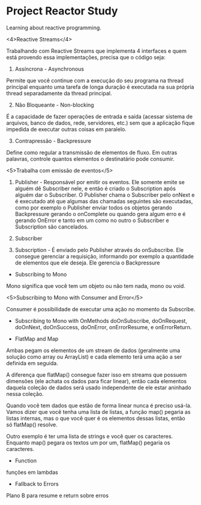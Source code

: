 # Project Reactor Study
Learning about reactive programming.

<4>Reactive Streams</4>

Trabalhando com Reactive Streams que implementa 4 interfaces e quem está provendo essa implementações, precisa que o código seja:

1. Assíncrona - Asynchronous 

Permite que você continue com a execução do seu programa na thread principal enquanto uma tarefa de longa duração é executada na sua própria thread separadamente da thread principal.

2. Não Bloqueante - Non-blocking 

É a capacidade de fazer operações de entrada e saída (acessar sistema de arquivos, banco de dados, rede, servidores, etc.) sem que a aplicação fique impedida de executar outras coisas em paralelo.

3. Contrapressão - Backpressure

Define como regular a transmissão de elementos de fluxo. Em outras palavras, controle quantos elementos o destinatário pode consumir.

<5>Trabalha com emissão de eventos</5>

1. Publisher - Responsável por emitir os eventos. Ele somente emite se alguém dê Subscriber nele, e então é criado o Subscription após alguém dar o Subscriber. O Publisher chama o Subscriber pelo onNext e é executado até que algumas das chamadas seguintes são executadas, como por exemplo o Publisher enviar todos os objetos gerando Backpressure gerando o onComplete ou quando gera algum erro e é gerando OnError e tanto em um como no outro o Subscriber e Subscription são cancelados.

2. Subscriber 

3. Subscription - É enviado pelo Publisher através do onSubscribe. Ele consegue gerenciar a requisição, informando por exemplo a quantidade de elementos que ele deseja. Ele gerencia o Backpressure

* Subscribing to Mono

Mono significa que você tem um objeto ou não tem nada, mono ou void.

<5>Subscribing to Mono with Consumer and Error</5>

Consumer é possibilidade de executar uma ação no momento da Subscribe.

* Subscribing to Mono with OnMethods
doOnSubscribe, doOnRequest, doOnNext, doOnSuccess, doOnError, onErrorResume, e onErrorReturn.

* FlatMap and Map

<p>Ambas pegam os elementos de um stream de dados (geralmente uma solução como array ou ArrayList) e cada elemento terá uma ação a ser definida em seguida.</p>

<p>A diferença que flatMap() consegue fazer isso em streams que possuem dimensões (ele achata os dados para ficar linear), então cada elementos daquela coleção de dados será usado independente de ele estar aninhado nessa coleção.</p>

<p>Quando você tem dados que estão de forma linear nunca é preciso usá-la.
Vamos dizer que você tenha uma lista de listas, a função map() pegaria as listas internas, mas o que você quer é os elementos dessas listas, então só flatMap() resolve.</p>

<p>Outro exemplo é ter uma lista de strings e você quer os caracteres. Enquanto map() pegara os textos um por um, flatMap() pegaria os caracteres.</p>

* Function

funções em lambdas

* Fallback to Errors

Plano B para resume e return sobre erros




